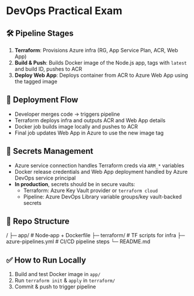 # DevOps Practical Exam

## 🛠 Pipeline Stages

1. **Terraform**: Provisions Azure infra (RG, App Service Plan, ACR, Web App)
2. **Build & Push**: Builds Docker image of the Node.js app, tags with `latest` and build ID, pushes to ACR
3. **Deploy Web App**: Deploys container from ACR to Azure Web App using the tagged image

## 🚀 Deployment Flow

- Developer merges code → triggers pipeline
- Terraform deploys infra and outputs ACR and Web App details
- Docker job builds image locally and pushes to ACR
- Final job updates Web App in Azure to use the new image tag

## 🔐 Secrets Management

- Azure service connection handles Terraform creds via `ARM_*` variables
- Docker release credentials and Web App deployment handled by Azure DevOps service principal
- **In production**, secrets should be in secure vaults:
  - Terraform: Azure Key Vault provider or `terraform cloud`
  - Pipeline: Azure DevOps Library variable groups/key vault-backed secrets

## 📂 Repo Structure

/
├─ app/ # Node‑app + Dockerfile
├─ terraform/ # TF scripts for infra
├─ azure-pipelines.yml # CI/CD pipeline steps
└─ README.md


## ✅ How to Run Locally

1. Build and test Docker image in `app/`
2. Run `terraform init` & `apply` in `terraform/`
3. Commit & push to trigger pipeline
